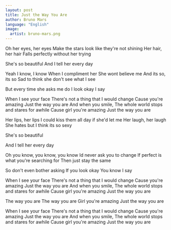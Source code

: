 ```yaml
---
layout: post
title: Just the Way You Are
author: Bruno Mars
language: "English"
image:
  artist: bruno-mars.png
---
```

Oh her eyes, her eyes
Make the stars look like they're not shining
Her hair, her hair
Falls perfectly without her trying

She's so beautiful
And I tell her every day

Yeah I know, I know
When I compliment her
She wont believe me
And its so, its so
Sad to think she don't see what I see

But every time she asks me do I look okay
I say

When I see your face
There's not a thing that I would change
Cause you're amazing
Just the way you are
And when you smile,
The whole world stops and stares for awhile
Cause girl you're amazing
Just the way you are

Her lips, her lips
I could kiss them all day if she'd let me
Her laugh, her laugh
She hates but I think its so sexy

She's so beautiful


And I tell her every day

Oh you know, you know, you know
Id never ask you to change
If perfect is what you're searching for
Then just stay the same

So don't even bother asking
If you look okay
You know I say

When I see your face
There's not a thing that I would change
Cause you're amazing
Just the way you are
And when you smile,
The whole world stops and stares for awhile
Cause girl you're amazing
Just the way you are

The way you are
The way you are
Girl you're amazing
Just the way you are

When I see your face
There's not a thing that I would change
Cause you're amazing
Just the way you are
And when you smile,
The whole world stops and stares for awhile
Cause girl you're amazing
Just the way you are 
